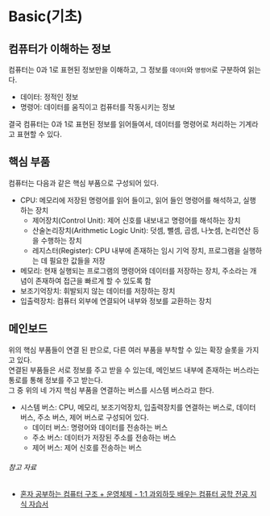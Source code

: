 # Basic(기초)

## 컴퓨터가 이해하는 정보

컴퓨터는 0과 1로 표현된 정보만을 이해하고, 그 정보를 `데이터`와 `명령어`로 구분하여 읽는다.

- 데이터: 정적인 정보
- 명령어: 데이터를 움직이고 컴퓨터를 작동시키는 정보

결국 컴퓨터는 0과 1로 표현된 정보를 읽어들여서, 데이터를 명령어로 처리하는 기계라고 표현할 수 있다.

## 핵심 부품

컴퓨터는 다음과 같은 핵심 부품으로 구성되어 있다.

- CPU: 메모리에 저장된 명령어를 읽어 들이고, 읽어 들인 명령어를 해석하고, 실행하는 장치
    - 제어장치(Control Unit): 제어 신호를 내보내고 명령어를 해석하는 장치
    - 산술논리장치(Arithmetic Logic Unit): 덧셈, 뺄셈, 곱셈, 나눗셈, 논리연산 등을 수행하는 장치
    - 레지스터(Register): CPU 내부에 존재하는 임시 기억 장치, 프로그램을 실행하는 데 필요한 값들을 저장
- 메모리: 현재 실행되는 프로그램의 명령어와 데이터를 저장하는 장치, 주소라는 개념이 존재하여 접근을 빠르게 할 수 있도록 함
- 보조기억장치: 휘발되지 않는 데이터를 저장하는 장치
- 입출력장치: 컴퓨터 외부에 연결되어 내부와 정보를 교환하는 장치

## 메인보드

위의 핵심 부품들이 연결 된 판으로, 다른 여러 부품을 부착할 수 있는 확장 슬롯을 가지고 있다.  
연결된 부품들은 서로 정보를 주고 받을 수 있는데, 메인보드 내부에 존재하는 버스라는 통로를 통해 정보를 주고 받는다.  
그 중 위의 네 가지 핵심 부품을 연결하는 버스를 시스템 버스라고 한다.

- 시스템 버스: CPU, 메모리, 보조기억장치, 입출력장치를 연결하는 버스로, 데이터 버스, 주소 버스, 제어 버스로 구성되어 있다.
    - 데이터 버스: 명령어와 데이터를 전송하는 버스
    - 주소 버스: 데이터가 저장된 주소를 전송하는 버스
    - 제어 버스: 제어 신호를 전송하는 버스

###### 참고 자료

- [혼자 공부하는 컴퓨터 구조 + 운영체제 - 1:1 과외하듯 배우는 컴퓨터 공학 전공 지식 자습서](https://www.nl.go.kr/seoji/contents/S80100000000.do?schM=intgr_detail_view_isbn&page=1&pageUnit=10&schType=simple&schStr=혼자+컴퓨터+구조&isbn=9791162243091&cipId=228751835%2C)
